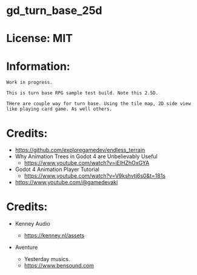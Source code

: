# gd_turn_base_25d

# License: MIT

# Information:
	Work in progress.
	
	This is turn base RPG sample test build. Note this 2.5D.
	
	THere are couple way for turn base. Using the tile map, 2D side view like playing card game. As well others.

# Credits:
- https://github.com/exploregamedev/endless_terrain
- Why Animation Trees in Godot 4 are Unbelievably Useful
	- https://www.youtube.com/watch?v=iElHZhOxGYA
- Godot 4 Animation Player Tutorial
	- https://www.youtube.com/watch?v=V9kshvtj6s0&t=181s
- https://www.youtube.com/@gamedevaki

# Credits:
- Kenney Audio
	- https://kenney.nl/assets

- Aventure
	- Yesterday musics.
	- https://www.bensound.com